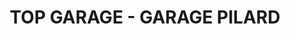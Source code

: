 ---
title: "TOP GARAGE - GARAGE PILARD"
url: /janze/top-garage-garage-pilard/
shop: Autowerkstatt
---